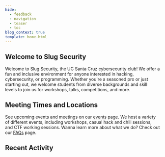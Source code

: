 ```yaml
---
hide:
  - feedback
  - navigation
  - teaser
  - toc
blog_context: true
template: home.html
---
```


## Welcome to Slug Security
Welcome to Slug Security, the UC Santa Cruz cybersecurity club! We offer a fun and inclusive environment for anyone interested in hacking, cybersecurity, or programming. Whether you're a seasoned pro or just starting out, we welcome students from diverse backgrounds and skill levels to join us for workshops, talks, competitions, and more.

## Meeting Times and Locations
See upcoming events and meetings on our [events](/src/events.md) page. We host a variety of different events, including workshops, casual hack and chill sessions, and CTF working sessions. Wanna learn more about what we do? Check out our [FAQs](/src/about/faqs.md) page.

## Recent Activity